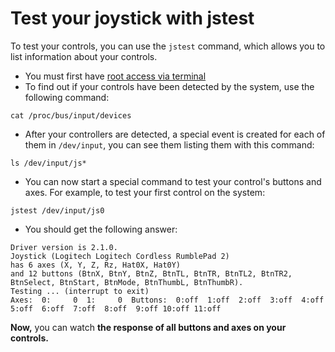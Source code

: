 # Test your joystick with jstest

To test your controls, you can use the `jstest` command, which allows you to list information about your controls.

* You must first have [root access via terminal](/tutorials/system/access/root-access-via-terminal) 
* To find out if your controls have been detected by the system, use the following command:

```
cat /proc/bus/input/devices
```

* After your controllers are detected, a special event is created for each of them in `/dev/input`, you can see them listing them with this command:

```
ls /dev/input/js*
```

* You can now start a special command to test your control's buttons and axes. For example, to test your first control on the system:

```
jstest /dev/input/js0
```

* You should get the following answer:

```
Driver version is 2.1.0.
Joystick (Logitech Logitech Cordless RumblePad 2)
has 6 axes (X, Y, Z, Rz, Hat0X, Hat0Y)
and 12 buttons (BtnX, BtnY, BtnZ, BtnTL, BtnTR, BtnTL2, BtnTR2, BtnSelect, BtnStart, BtnMode, BtnThumbL, BtnThumbR).
Testing ... (interrupt to exit)
Axes:  0:     0  1:     0  Buttons:  0:off  1:off  2:off  3:off  4:off  5:off  6:off  7:off  8:off  9:off 10:off 11:off
```

**Now,** you can watch **the response of all buttons and axes on your controls.**


